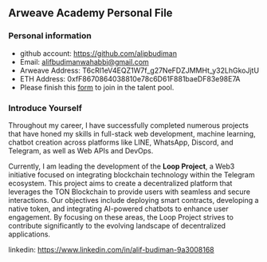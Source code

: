## Arweave Academy Personal File

### Personal information

- github account: https://github.com/alipbudiman
- Email: alifbudimanwahabbi@gmail.com
- Arweave Address: T6cRI1eV4EQZ1W7f_g27NeFDZJMMHt_y32LhGkoJjtU
- ETH Address: 0xfF8670864038810e78c6D61F881baeDF83e98E7A  
- Please finish this [form](https://docs.google.com/forms/d/e/1FAIpQLSfWA5fIIcBgmRppm3jNz5vmf9Mai_QMVil-2pO4r7YKn_Zhtw/viewform?usp=sf_link) to join in the talent pool.

### Introduce Yourself
Throughout my career, I have successfully completed numerous projects that have honed my skills in full-stack web development, machine learning, chatbot creation across platforms like LINE, WhatsApp, Discord, and Telegram, as well as Web APIs and DevOps.

Currently, I am leading the development of the **Loop Project**, a Web3 initiative focused on integrating blockchain technology within the Telegram ecosystem. This project aims to create a decentralized platform that leverages the TON Blockchain to provide users with seamless and secure interactions. Our objectives include deploying smart contracts, developing a native token, and integrating AI-powered chatbots to enhance user engagement. By focusing on these areas, the Loop Project strives to contribute significantly to the evolving landscape of decentralized applications. 

linkedin:
https://www.linkedin.com/in/alif-budiman-9a3008168